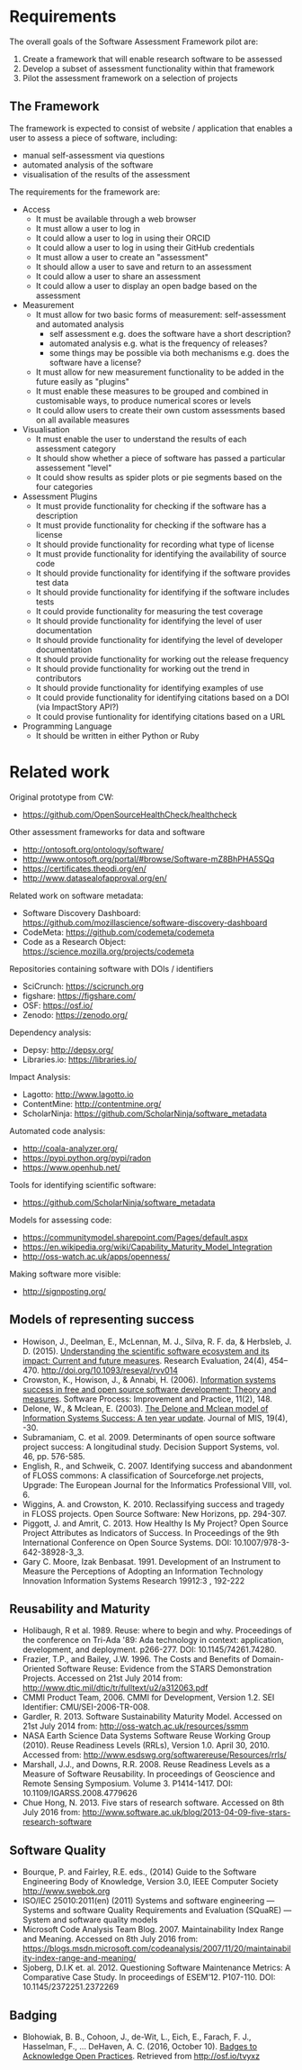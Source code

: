 # Requirements

The overall goals of the Software Assessment Framework pilot are:

1. Create a framework that will enable research software to be assessed
2. Develop a subset of assessment functionality within that framework
3. Pilot the assessment framework on a selection of projects

## The Framework

The framework is expected to consist of  website / application that enables a user 
to assess a piece of software, including:
* manual self-assessment via questions
* automated analysis of the software
* visualisation of the results of the assessment

The requirements for the framework are:

* Access
  * It must be available through a web browser
  * It must allow a user to log in 
  * It could allow a user to log in using their ORCID
  * It could allow a user to log in using their GitHub credentials
  * It must allow a user to create an "assessment"
  * It should allow a user to save and return to an assessment
  * It could allow a user to share an assessment
  * It could allow a user to display an open badge based on the assessment
* Measurement
  * It must allow for two basic forms of measurement: self-assessment and automated analysis
    * self assessment e.g. does the software have a short description?
    * automated analysis e.g. what is the frequency of releases?
    * some things may be possible via both mechanisms e.g. does the software have a license?
  * It must allow for new measurement functionality to be added in the future easily as "plugins"
  * It must enable these measures to be grouped and combined in customisable ways, to produce numerical scores or levels 
  * It could allow users to create their own custom assessments based on all available measures
* Visualisation
  * It must enable the user to understand the results of each assessment category
  * It should show whether a piece of software has passed a particular assessement "level"
  * It could show results as spider plots or pie segments based on the four categories  
* Assessment Plugins
  * It must provide functionality for checking if the software has a description
  * It must provide functionality for checking if the software has a license
  * It should provide functionality for recording what type of license
  * It must provide functionality for identifying the availability of source code
  * It should provide functionality for identifying if the software provides test data
  * It should provide functionality for identifying if the software includes tests
  * It could provide functionality for measuring the test coverage
  * It should provide functionality for identifying the level of user documentation
  * It should provide functionality for identifying the level of developer documentation
  * It should provide functionality for working out the release frequency
  * It should provide functionality for working out the trend in contributors
  * It should provide functionality for identifying examples of use
  * It could provide functionality for identifying citations based on a DOI (via ImpactStory API?)
  * It could provise funtionality for identifying citations based on a URL
* Programming Language
  * It should be written in either Python or Ruby
  
  
# Related work

Original prototype from CW:
* https://github.com/OpenSourceHealthCheck/healthcheck

Other assessment frameworks for data and software
* http://ontosoft.org/ontology/software/
* http://www.ontosoft.org/portal/#browse/Software-mZ8BhPHA5SQq
* https://certificates.theodi.org/en/
* http://www.datasealofapproval.org/en/

Related work on software metadata:
* Software Discovery Dashboard: https://github.com/mozillascience/software-discovery-dashboard
* CodeMeta: https://github.com/codemeta/codemeta
* Code as a Research Object: https://science.mozilla.org/projects/codemeta

Repositories containing software with DOIs / identifiers
* SciCrunch: https://scicrunch.org
* figshare: https://figshare.com/
* OSF: https://osf.io/
* Zenodo: https://zenodo.org/

Dependency analysis:
* Depsy: http://depsy.org/
* Libraries.io: https://libraries.io/

Impact Analysis:
* Lagotto: http://www.lagotto.io
* ContentMine: http://contentmine.org/
* ScholarNinja: https://github.com/ScholarNinja/software_metadata 

Automated code analysis:
* http://coala-analyzer.org/
* https://pypi.python.org/pypi/radon
* https://www.openhub.net/

Tools for identifying scientific software:
* https://github.com/ScholarNinja/software_metadata 

Models for assessing code:
* https://communitymodel.sharepoint.com/Pages/default.aspx 
* https://en.wikipedia.org/wiki/Capability_Maturity_Model_Integration 
* http://oss-watch.ac.uk/apps/openness/ 

Making software more visible:
* http://signposting.org/


## Models of representing success

* Howison, J., Deelman, E., McLennan, M. J., Silva, R. F. da, & Herbsleb, J. D. (2015). [Understanding the scientific software ecosystem and its impact: Current and future measures](http://doi.org/10.1093/reseval/rvv014). Research Evaluation, 24(4), 454–470. http://doi.org/10.1093/reseval/rvv014
* Crowston, K., Howison, J., & Annabi, H. (2006). [Information systems success in free and open source software development: Theory and measures](http://onlinelibrary.wiley.com/doi/10.1002/spip.259/abstract). Software Process: Improvement and Practice, 11(2), 148.
* Delone, W., & Mclean, E. (2003). [The Delone and Mclean model of Information Systems Success: A ten year update](http://dl.acm.org/citation.cfm?id=1289767). Journal of MIS, 19(4), -30.
* Subramaniam, C. et al. 2009. Determinants of open source software project success: A longitudinal study. Decision Support Systems, vol. 46, pp. 576-585. 
* English, R., and Schweik, C. 2007. Identifying success and abandonment of FLOSS commons: A classification of Sourceforge.net projects, Upgrade: The European Journal for the Informatics Professional VIII, vol. 6.
* Wiggins, A. and Crowston, K. 2010. Reclassifying success and tragedy in FLOSS projects. Open Source Software: New Horizons, pp. 294-307.
* Piggott, J. and Amrit, C. 2013. How Healthy Is My Project? Open Source Project Attributes as Indicators of Success. In Proceedings of the 9th International Conference on Open Source Systems. DOI: 10.1007/978-3-642-38928-3_3.
* Gary C. Moore, Izak Benbasat. 1991. Development of an Instrument to Measure the Perceptions of Adopting an Information Technology Innovation Information Systems Research 19912:3 , 192-222 

## Reusability and Maturity

* Holibaugh, R et al. 1989. Reuse: where to begin and why. Proceedings of the conference on Tri-Ada '89: Ada technology in context: application, development, and deployment. p266-277. DOI: 10.1145/74261.74280.
* Frazier, T.P., and Bailey, J.W. 1996. The Costs and Benefits of Domain-Oriented Software Reuse: Evidence from the STARS Demonstration Projects. Accessed on 21st July 2014 from: http://www.dtic.mil/dtic/tr/fulltext/u2/a312063.pdf 
* CMMI Product Team, 2006. CMMI for Development, Version 1.2. SEI Identifier: CMU/SEI-2006-TR-008.
* Gardler, R. 2013. Software Sustainability Maturity Model. Accessed on 21st July 2014 from: http://oss-watch.ac.uk/resources/ssmm
* NASA Earth Science Data Systems Software Reuse Working Group (2010). Reuse Readiness Levels (RRLs), Version 1.0. April 30, 2010. Accessed from: http://www.esdswg.org/softwarereuse/Resources/rrls/
* Marshall, J.J., and Downs, R.R. 2008. Reuse Readiness Levels as a Measure of Software Reusability. In proceedings of Geoscience and Remote Sensing Symposium. Volume 3. P1414-1417. DOI: 10.1109/IGARSS.2008.4779626
* Chue Hong, N. 2013. Five stars of research software. Accessed on 8th July 2016 from: http://www.software.ac.uk/blog/2013-04-09-five-stars-research-software

## Software Quality

* Bourque, P. and Fairley, R.E. eds., (2014) Guide to the Software Engineering Body of Knowledge, Version 3.0, IEEE Computer Society http://www.swebok.org 
* ISO/IEC 25010:2011(en) (2011) Systems and software engineering — Systems and software Quality Requirements and Evaluation (SQuaRE) — System and software quality models
* Microsoft Code Analysis Team Blog. 2007. Maintainability Index Range and Meaning. Accessed on 8th July 2016 from: https://blogs.msdn.microsoft.com/codeanalysis/2007/11/20/maintainability-index-range-and-meaning/
* Sjoberg, D.I.K et. al. 2012. Questioning Software Maintenance Metrics: A Comparative Case Study. In proceedings of ESEM’12. P107-110. DOI: 10.1145/2372251.2372269


## Badging

* Blohowiak, B. B., Cohoon, J., de-Wit, L., Eich, E., Farach, F. J., Hasselman, F., … DeHaven, A. C. (2016, October 10). [Badges to Acknowledge Open Practices](http://osf.io/tvyxz). Retrieved from http://osf.io/tvyxz
